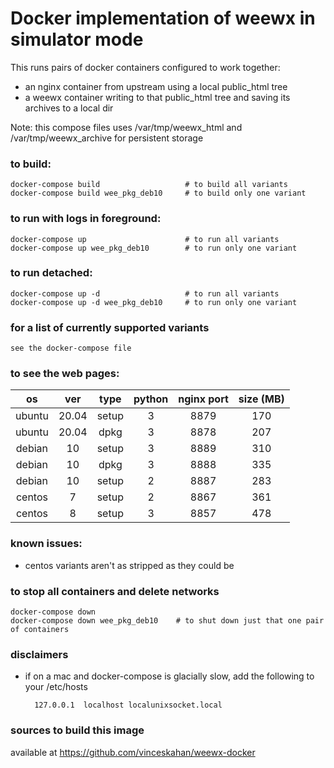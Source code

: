 
# Docker implementation of weewx in simulator mode

This runs pairs of docker containers configured to work together:

 * an nginx container from upstream using a local public_html tree
 * a weewx container writing to that public_html tree and saving its archives to a local dir

Note: this compose files uses /var/tmp/weewx_html and /var/tmp/weewx_archive for persistent storage

### to build:
    docker-compose build                   # to build all variants
    docker-compose build wee_pkg_deb10     # to build only one variant

### to run with logs in foreground:
    docker-compose up                      # to run all variants
    docker-compose up wee_pkg_deb10        # to run only one variant

### to run detached:
    docker-compose up -d                   # to run all variants
    docker-compose up -d wee_pkg_deb10     # to run only one variant

### for a list of currently supported variants
    see the docker-compose file

### to see the web pages:

|   os   |  ver  |  type | python | nginx port | size (MB) |
| :---:  | :---: | :---: | :---:  |    :---:   |   :---:   |
| ubuntu | 20.04 | setup |   3    |    8879    |  170 |
| ubuntu | 20.04 | dpkg  |   3    |    8878    |  207 |
| debian | 10    | setup |   3    |    8889    |  310 |
| debian | 10    | dpkg  |   3    |    8888    |  335 |
| debian | 10    | setup |   2    |    8887    |  283 |
| centos | 7     | setup |   2    |    8867    |  361 |
| centos | 8     | setup |   3    |    8857    |  478 |

### known issues:
 * centos variants aren't as stripped as they could be
 
### to stop all containers and delete networks
    docker-compose down 
    docker-compose down wee_pkg_deb10    # to shut down just that one pair of containers

### disclaimers
 * if on a mac and docker-compose is glacially slow, add the following to your /etc/hosts

         127.0.0.1	localhost localunixsocket.local

### sources to build this image
   available at https://github.com/vinceskahan/weewx-docker

